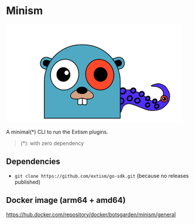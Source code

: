 # Minism

![Minism Gopher](minism.gopher.png "Minism Gopher")

A minimal(*) CLI to run the Extism plugins.

> (*): with zero dependency

## Dependencies

- `git clone https://github.com/extism/go-sdk.git` (because no releases published)


## Docker image (arm64 + amd64)

https://hub.docker.com/repository/docker/botsgarden/minism/general

